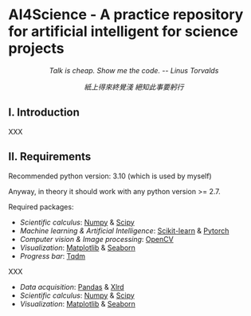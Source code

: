 # AI4Science - A practice repository for artificial intelligent for science projects

*<center> Talk is cheap. Show me the code. -- Linus Torvalds </center>*

*<center> 紙上得來終覺淺 絕知此事要躬行 </center>*

## I. Introduction

XXX

## II. Requirements

Recommended python version: 3.10 (which is used by myself)

Anyway, in theory it should work with any python version >= 2.7.

Required packages:
- *Scientific calculus*: [Numpy](https://numpy.org/) & [Scipy](https://www.scipy.org/)
- *Machine learning & Artificial Intelligence*: [Scikit-learn](https://scikit-learn.org/stable/) & [Pytorch](https://pytorch.org/)
- *Computer vision & Image processing*: [OpenCV](https://opencv.org/)
- *Visualization*: [Matplotlib](https://matplotlib.org/) & [Seaborn](https://seaborn.pydata.org/)
- *Progress bar*: [Tqdm](https://pypi.org/project/tqdm/)


XXX
- *Data acquisition*: [Pandas](https://pandas.pydata.org/) & [Xlrd](https://xlrd.readthedocs.io/en/latest/)
- *Scientific calculus*: [Numpy](https://numpy.org/) & [Scipy](https://www.scipy.org/)
- *Visualization*: [Matplotlib](https://matplotlib.org/) & [Seaborn](https://seaborn.pydata.org/)

